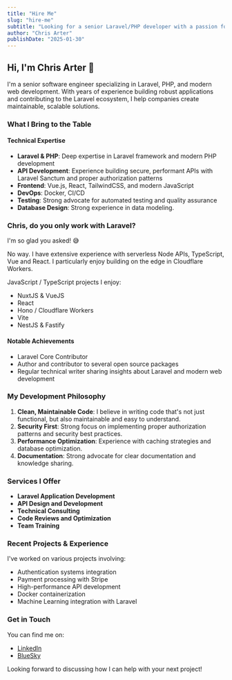 ```yaml
---
title: "Hire Me"
slug: "hire-me"
subtitle: "Looking for a senior Laravel/PHP developer with a passion for clean code and elegant solutions?"
author: "Chris Arter"
publishDate: "2025-01-30"
---
```


## Hi, I'm Chris Arter 👋

I'm a senior software engineer specializing in Laravel, PHP, and modern web development. With years of experience building robust applications and contributing to the Laravel ecosystem, I help companies create maintainable, scalable solutions.

### What I Bring to the Table

#### Technical Expertise
- **Laravel & PHP**: Deep expertise in Laravel framework and modern PHP development
- **API Development**: Experience building secure, performant APIs with Laravel Sanctum and proper authorization patterns
- **Frontend**: Vue.js, React, TailwindCSS, and modern JavaScript
- **DevOps**: Docker, CI/CD
- **Testing**: Strong advocate for automated testing and quality assurance
- **Database Design**: Strong experience in data modeling.

### Chris, do you only work with Laravel?

I'm so glad you asked! 😅

No way. I have extensive experience with serverless Node APIs, TypeScript, Vue and React. I particularly enjoy building on the edge in Cloudflare Workers.

JavaScript / TypeScript projects I enjoy:
- NuxtJS & VueJS
- React
- Hono / Cloudflare Workers
- Vite
- NestJS & Fastify

#### Notable Achievements
- Laravel Core Contributor
- Author and contributor to several open source packages
- Regular technical writer sharing insights about Laravel and modern web development

### My Development Philosophy

1. **Clean, Maintainable Code**: I believe in writing code that's not just functional, but also maintainable and easy to understand.
2. **Security First**: Strong focus on implementing proper authorization patterns and security best practices.
3. **Performance Optimization**: Experience with caching strategies and database optimization.
4. **Documentation**: Strong advocate for clear documentation and knowledge sharing.

### Services I Offer

- **Laravel Application Development**
- **API Design and Development**
- **Technical Consulting**
- **Code Reviews and Optimization**
- **Team Training**

### Recent Projects & Experience

I've worked on various projects involving:
- Authentication systems integration
- Payment processing with Stripe
- High-performance API development
- Docker containerization
- Machine Learning integration with Laravel

### Get in Touch

You can find me on:

- [LinkedIn](https://www.linkedin.com/in/chrisarter1/)
- [BlueSky](https://bsky.app/profile/arter.dev)

Looking forward to discussing how I can help with your next project!